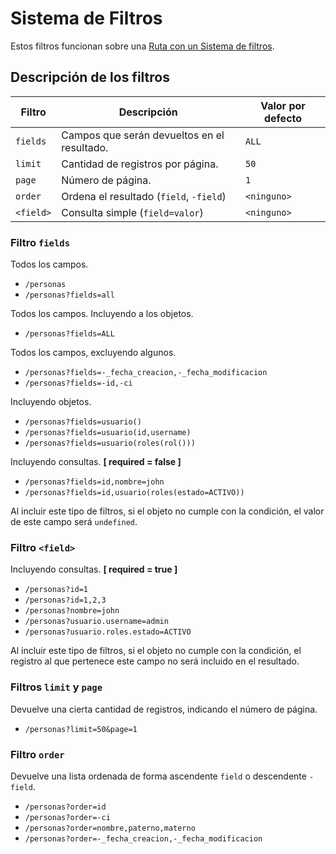# Sistema de Filtros

Estos filtros funcionan sobre una [Ruta con un Sistema de filtros](./doc/route-filter).

## Descripción de los filtros

| Filtro    | Descripción                                       | Valor por defecto |
|-----------|---------------------------------------------------|-------------------|
| `fields`  | Campos que serán devueltos en el resultado.       | `ALL`             |
| `limit`   | Cantidad de registros por página.                 | `50`              |
| `page`    | Número de página.                                 | `1`               |
| `order`   | Ordena el resultado (`field`, `-field`)           | `<ninguno>`       |
| `<field>` | Consulta simple (`field=valor`)                   | `<ninguno>`       |

### Filtro `fields`

Todos los campos.
- `/personas`
- `/personas?fields=all`

Todos los campos. Incluyendo a los objetos.
- `/personas?fields=ALL`

Todos los campos, excluyendo algunos.
- `/personas?fields=-_fecha_creacion,-_fecha_modificacion`
- `/personas?fields=-id,-ci`

Incluyendo objetos.
- `/personas?fields=usuario()`
- `/personas?fields=usuario(id,username)`
- `/personas?fields=usuario(roles(rol()))`

Incluyendo consultas. **[ required = false ]**
- `/personas?fields=id,nombre=john`
- `/personas?fields=id,usuario(roles(estado=ACTIVO))`

Al incluir este tipo de filtros, si el objeto no cumple con la condición, el valor de este campo será `undefined`.

### Filtro `<field>`

Incluyendo consultas. **[ required = true ]**
- `/personas?id=1`
- `/personas?id=1,2,3`
- `/personas?nombre=john`
- `/personas?usuario.username=admin`
- `/personas?usuario.roles.estado=ACTIVO`

Al incluir este tipo de filtros, si el objeto no cumple con la condición, el registro al que pertenece este campo no será incluido en el resultado.

### Filtros `limit` y `page`

Devuelve una cierta cantidad de registros, indicando el número de página.
- `/personas?limit=50&page=1`

### Filtro `order`

Devuelve una lista ordenada de forma ascendente `field` o descendente `-field`.
- `/personas?order=id`
- `/personas?order=-ci`
- `/personas?order=nombre,paterno,materno`
- `/personas?order=-_fecha_creacion,-_fecha_modificacion`
